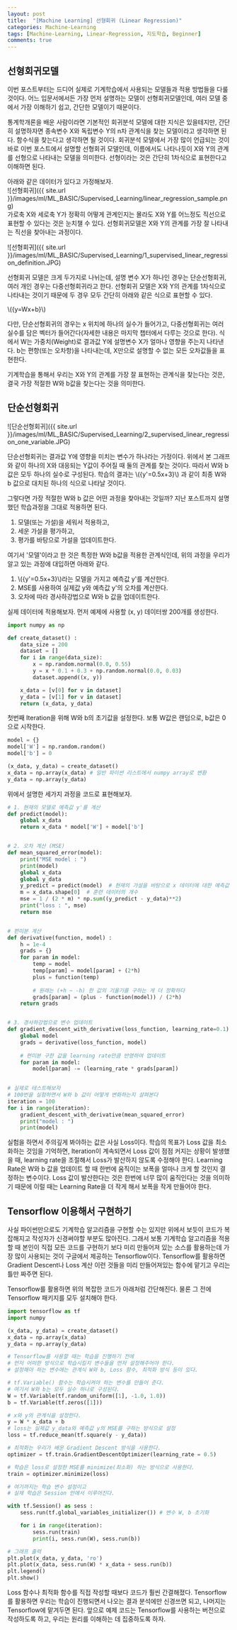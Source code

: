 ```yaml
---
layout: post
title:  "[Machine Learning] 선형회귀 (Linear Regression)"
categories: Machine-Learning
tags: [Machine-Learning, Linear-Regression, 지도학습, Beginner]
comments: true
---
```


<script type="text/javascript"  src="https://cdn.mathjax.org/mathjax/latest/MathJax.js?config=TeX-AMS-MML_HTMLorMML"></script>

## 선형회귀모델  
이번 포스트부터는 드디어 실제로 기계학습에서 사용되는 모델들과 적용 방법들을 다룰 것이다. 어느 입문서에서든 가장 먼저 설명하는 모델이 선형회귀모델인데, 여러 모델 중에서 가장 이해하기 쉽고, 간단한 모델이기 때문이다.  

통계학개론을 배운 사람이라면 기본적인 회귀분석 모델에 대한 지식은 있을테지만, 간단히 설명하자면 종속변수 X와 독립변수 Y의 n차 관계식을 찾는 모델이라고 생각하면 된다. 함수식을 찾는다고 생각하면 될 것이다. 회귀분석 모델에서 가장 많이 언급되는 것이 바로 이번 포스트에서 설명할 선형회귀 모델인데, 이름에서도 나타나듯이 X와 Y의 관계를 선형으로 나타내는 모델을 의미한다. 선형이라는 것은 간단히 1차식으로 표현한다고 이해하면 된다.  

아래와 같은 데이터가 있다고 가정해보자.  
![선형회귀]({{ site.url }}/images/ml/ML_BASIC/Supervised_Learning/linear_regression_sample.png)  
가로축 X와 세로축 Y가 정확히 어떻게 관계인지는 몰라도 X와 Y를 어느정도 직선으로 표현할 수 있다는 것은 눈치챌 수 있다. 선형회귀모델은 X와 Y의 관계를 가장 잘 나타내는 직선을 찾아내는 과정이다.  

![선형회귀]({{ site.url }}/images/ml/ML_BASIC/Supervised_Learning/1_supervised_linear_regression_definition.JPG)  

선형회귀 모델은 크게 두가지로 나뉘는데, 설명 변수 X가 하나인 경우는 단순선형회귀, 여러 개인 경우는 다중선형회귀라고 한다. 선형회귀 모델은 X와 Y의 관계를 1차식으로 나타내는 것이기 때문에 두 경우 모두 간단히 아래와 같은 식으로 표현할 수 있다.  

\\({y=Wx+b}\\)  

다만, 단순선형회귀의 경우는 x 위치에 하나의 실수가 들어가고, 다중선형회귀는 여러 실수를 담은 벡터가 들어간다(자세한 내용은 마지막 챕터에서 다루는 것으로 한다). 식에서 W는 가중치(Weight)로 결과값 Y에 설명변수 X가 얼마나 영향을 주는지 나타낸다. b는 편향(또는 오차항)을 나타내는데, X만으로 설명할 수 없는 모든 오차값들을 표현한다.  

기계학습을 통해서 우리는 X와 Y의 관계를 가장 잘 표현하는 관계식을 찾는다는 것은, 결국 가장 적절한 W와 b값을 찾는다는 것을 의미한다.  



## 단순선형회귀
![단순선형회귀]({{ site.url }}/images/ml/ML_BASIC/Supervised_Learning/2_supervised_linear_regression_one_variable.JPG)  

단순선형회귀는 결과값 Y에 영향을 미치는 변수가 하나라는 가정이다. 위에서 본 그래프와 같이 하나의 X와 대응되는 Y값이 주어질 때 둘의 관계를 찾는 것이다. 따라서 W와 b 값은 모두 하나의 실수로 구성된다. 학습의 결과는 \\({y'=0.5x+3}\\) 과 같이 최종 W와 b 값으로 대치된 하나의 식으로 나타날 것이다.  

그렇다면 가장 적절한 W와 b 값은 어떤 과정을 찾아내는 것일까? 지난 포스트까지 설명했던 학습과정을 그대로 적용하면 된다.  
1. 모델(또는 가설)을 세워서 적용하고,
2. 세운 가설을 평가하고,
3. 평가를 바탕으로 가설을 업데이트한다.  

여기서 '모델'이라고 한 것은 특정한 W와 b값을 적용한 관계식인데, 위의 과정을 우리가 알고 있는 과정에 대입하면 아래와 같다.  
1. \\({y'=0.5x+3}\\)라는 모델을 가지고 예측값 y'를 계산한다. 
2. MSE를 사용하여 실제값 y와 예측값 y'의 오차를 계산한다.
3. 오차에 따라 경사하강법으로 W와 b 값을 업데이트한다.

실제 데이터에 적용해보자. 먼저 예제에 사용할 (x, y) 데이터쌍 200개를 생성한다.  
~~~python
import numpy as np

def create_dataset() :
    data_size = 200
    dataset = []
    for i in range(data_size):
        x = np.random.normal(0.0, 0.55)
        y = x * 0.1 + 0.3 + np.random.normal(0.0, 0.03)
        dataset.append((x, y))

    x_data = [v[0] for v in dataset]
    y_data = [v[1] for v in dataset]
    return (x_data, y_data)
~~~

첫번째 Iteration을 위해 W와 b의 초기값을 설정한다. 보통 W값은 랜덤으로, b값은 0으로 시작한다.  

~~~python
model = {}
model['W'] = np.random.random()
model['b'] = 0

(x_data, y_data) = create_dataset()
x_data = np.array(x_data) # 일반 파이썬 리스트에서 numpy array로 변환
y_data = np.array(y_data)
~~~ 

위에서 설명한 세가지 과정을 코드로 표현해보자.  

~~~python
# 1. 현재의 모델로 예측값 y'를 계산
def predict(model):
    global x_data
    return x_data * model['W'] + model['b']


# 2. 오차 계산 (MSE)
def mean_squared_error(model):
    print("MSE model : ")
    print(model)
    global x_data
    global y_data
    y_predict = predict(model)  # 현재의 가설을 바탕으로 x 데이터에 대한 예측값 y를 리턴하는 함수
    m = x_data.shape[0]  # 훈련 데이터의 개수
    mse = 1 / (2 * m) * np.sum((y_predict - y_data)**2)
    print("loss : ", mse)
    return mse


# 편미분 계산
def derivative(function, model) :
    h = 1e-4
    grads = {}
    for param in model:
        temp = model
        temp[param] = model[param] + (2*h)
        plus = function(temp)
        
        # 원래는 (+h ~ -h) 한 값의 기울기를 구하는 게 더 정확하다
        grads[param] = (plus - function(model)) / (2*h) 
    return grads


# 3. 경사하강법으로 변수 업데이트
def gradient_descent_with_derivative(loss_function, learning_rate=0.1):
    global model
    grads = derivative(loss_function, model)
    
    # 편미분 구한 값을 learning rate만큼 반영하여 업데이트
    for param in model:
        model[param] -= (learning_rate * grads[param])
    

# 실제로 테스트해보자
# 100번을 실험하면서 W와 b 값이 어떻게 변화하는지 살펴본다
iteration = 100
for i in range(iteration):
    gradient_descent_with_derivative(mean_squared_error)
    print("model : ")
    print(model)
~~~

실험을 하면서 주의깊게 봐야하는 값은 사실 Loss이다. 학습의 목표가 Loss 값을 최소화하는 것임을 기억하면, Iteration이 계속되면서 Loss 값이 점점 커지는 상황이 발생했을 때, learning rate을 조절해서 Loss가 발산하지 않도록 수정해야 한다. Learning Rate은 W와 b 값을 업데이트 할 때 한번에 움직이는 보폭을 얼마나 크게 할 것인지 결정하는 변수이다. Loss 값이 발산한다는 것은 한번에 너무 많이 움직인다는 것을 의미하기 때문에 이럴 때는 Learning Rate을 더 작게 해서 보폭을 작게 만들어야 한다.  

## Tensorflow 이용해서 구현하기
사실 파이썬만으로도 기계학습 알고리즘을 구현할 수는 있지만 위에서 보듯이 코드가 복잡해지고 작성자가 신경써야할 부분도 많아진다. 그래서 보통 기계학습 알고리즘을 적용할 때 본인이 직접 모든 코드를 구현하기 보다 미리 만들어져 있는 소스를 활용하는데 가장 많이 사용되는 것이 구글에서 제공하는 Tensorflow이다. Tensorflow를 활용하면 Gradient Descent나 Loss 계산 이런 것들을 미리 만들어져있는 함수에 맡기고 우리는 틀만 짜주면 된다.  

Tensorflow를 활용하면 위의 복잡한 코드가 아래처럼 간단해진다. 물론 그 전에 Tensorflow 패키지를 모두 설치해야 한다.   

~~~python
import tensorflow as tf
import numpy

(x_data, y_data) = create_dataset()
x_data = np.array(x_data) 
y_data = np.array(y_data)

# Tensorflow를 사용할 때는 학습을 진행하기 전에
# 먼저 어떠한 방식으로 학습시킬지 변수들을 먼저 설정해주어야 한다.
# 설정해야 하는 변수에는 관계식 W와 b, Loss 함수, 최적화 방식 등이 있다.

# tf.Variable() 함수는 학습시켜야 하는 변수를 만들어 준다.
# 여기서 W와 b는 모두 실수 하나로 구성된다.
W = tf.Variable(tf.random_uniform([1], -1.0, 1.0))
b = tf.Variable(tf.zeros([1]))

# x와 y의 관계식을 설정한다. 
y = W * x_data + b
# loss는 실제값 y_data와 예측값 y의 MSE를 구하는 방식으로 설정
loss = tf.reduce_mean(tf.square(y - y_data))

# 최적화는 우리가 배운 Gradient Descent 방식을 사용한다.
optimizer = tf.train.GradientDescentOptimizer(learning_rate = 0.5)

# 학습은 loss로 설정한 MSE를 minimize(최소화) 하는 방식으로 사용한다.
train = optimizer.minimize(loss) 

# 여기까지는 학습 변수 설정이고
# 실제 학습은 Session 안에서 이루어진다. 

with tf.Session() as sess :
    sess.run(tf.global_variables_initializer()) # 변수 W, b 초기화

    for i in range(iteration):
        sess.run(train)
        print(i, sess.run(W), sess.run(b))

# 그래프 출력
plt.plot(x_data, y_data, 'ro')
plt.plot(x_data, sess.run(W) * x_data + sess.run(b))
plt.legend()
plt.show()
~~~

Loss 함수나 최적화 함수를 직접 작성할 때보다 코드가 훨씬 간결해졌다. Tensorflow를 활용하면 우리는 학습이 진행되면서 나오는 결과 분석에만 신경쓰면 되고, 나머지는 Tensorflow에 맡겨두면 된다. 앞으로 예제 코드는 Tensorflow를 사용하는 버전으로 작성하도록 하고, 우리는 원리를 이해하는 데 집중하도록 하자.  